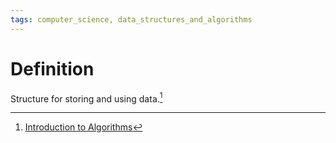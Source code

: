 ```yaml
---
tags: computer_science, data_structures_and_algorithms
---
```


# Definition

Structure for storing and using data.[^1]

[^1]: [Introduction to Algorithms](zotero://open-pdf/library/items/X422WTMW?page=33)